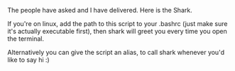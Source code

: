 The people have asked and I have delivered. Here is the Shark. 

If you're on linux, add the path to this script to your .bashrc (just make sure it's actually executable first), then shark will greet you every time you open the terminal.

Alternatively you can give the script an alias, to call shark whenever you'd like to say hi :)
